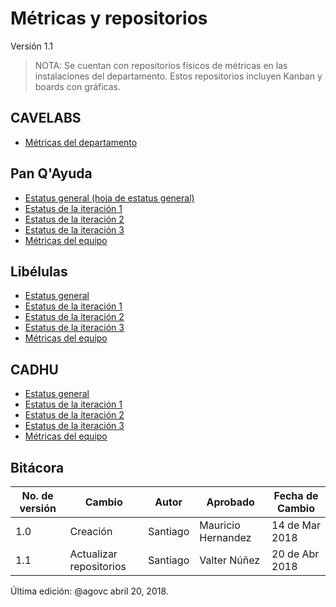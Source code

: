 # Métricas y repositorios
Versión 1.1

> NOTA: Se cuentan con repositorios físicos de métricas en las instalaciones del departamento. Estos repositorios incluyen Kanban y boards con gráficas.

## CAVELABS
- [Métricas del departamento](https://docs.google.com/document/d/1CP0vq4z5_DImesYY1p9McqCUG4HOcgRHAYi4uu8YZb0/edit?usp=sharing)

## Pan Q'Ayuda
- [Estatus general (hoja de estatus general)](https://docs.google.com/spreadsheets/d/1Jx-xn6jv0tpRKo78oIzmPYzUY73WG_RiHB09gqjYvto/edit?usp=sharing)
- [Estatus de la iteración 1](https://docs.google.com/spreadsheets/d/1NQwwhKC1wQLP9eeILetyRRRAShiS4alW6R220l1TNX4/edit?usp=sharing)
- [Estatus de la iteración 2](https://docs.google.com/spreadsheets/d/11qrDQG4ZDiGRbrfrPE3Qex0Yht2c7dgeoqzJ0eOrRT8/edit?usp=sharing)
- [Estatus de la iteración 3](https://docs.google.com/spreadsheets/d/1Jx-xn6jv0tpRKo78oIzmPYzUY73WG_RiHB09gqjYvto/edit?usp=sharing)
- [Métricas del equipo](https://docs.google.com/document/d/1hrk-Ozjf4m_Q316c2hImrfvUFOFSSvrhx9P_vmzJTv4/edit?usp=sharing)

## Libélulas
- [Estatus general](https://drive.google.com/open?id=12csrW0TXHzyct444HJx5a1TktiZ2k4J5M9ZK93M35ds)
- [Estatus de la iteración 1](https://docs.google.com/spreadsheets/d/1cq85GxUR_6Kdl3-aUuQ0JdM7rZDlexoZ3Q49vf_-DVo/edit?usp=drivesdk)
- [Estatus de la iteración 2](https://docs.google.com/spreadsheets/u/1/d/1yKRF1-2ZvgOv7J7lH26KyEQ1dxmtQoauc_gidgge7kg/edit?usp=drivesdk)
- [Estatus de la iteración 3](https://docs.google.com/spreadsheets/d/18ygRVnVzYDOj-eribAQ1cHe1-eDvA0RqkpM8KQHk1nc/edit#gid=513754876)
- [Métricas del equipo](https://docs.google.com/document/d/15FL5-Onc2ue-ATft6namNC0rx6FrErrzAoYSuEOvLvI/edit?usp=sharing)

## CADHU
- [Estatus general](https://docs.google.com/spreadsheets/d/154k3kPaD-NvHJSYC30I6yc2aDNJTzQXzWL8IUHdGHwM/edit)
- [Estatus de la iteración 1](https://docs.google.com/spreadsheets/d/1f0BGn505XRNUiGzscuJ3Esy8Qwo6LILVE88FCh6EBjc/edit?usp=sharing)
- [Estatus de la iteración 2](https://docs.google.com/spreadsheets/d/188aCw6_MmOQE0a07Z95qGh2OF4kFhjQWEkK2BE5Krvo/edit?usp=sharing)
- [Estatus de la iteración 3](https://docs.google.com/spreadsheets/d/1HOu2gOFEposBDiOzPR4gn7nbcjro7fCdo37wtiKUuJI/edit)
- [Métricas del equipo](https://docs.google.com/document/d/1D8ps_p3XnuJsKKybMp0XbGi_UExrHuMNggM8yvcfS4Y/edit?usp=sharing)

## Bitácora
No. de versión | Cambio | Autor | Aprobado | Fecha de Cambio
---------------|--------|-------|----------|-----------------
1.0 | Creación | Santiago | Mauricio Hernandez | 14 de Mar 2018
1.1 | Actualizar repositorios | Santiago | Valter Núñez | 20 de Abr 2018




Última edición: @agovc abril 20, 2018.
